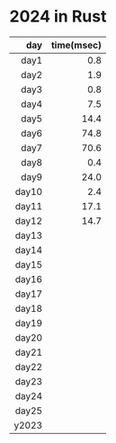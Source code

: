 # 2024 in Rust

|   day |time(msec)|
|------:|---------:|
| day1  |      0.8 |
| day2  |      1.9 |
| day3  |      0.8 |
| day4  |      7.5 |
| day5  |     14.4 |
| day6  |     74.8 |
| day7  |     70.6 |
| day8  |      0.4 |
| day9  |     24.0 |
| day10 |      2.4 |
| day11 |     17.1 |
| day12 |     14.7 |
| day13 |          |
| day14 |          |
| day15 |          |
| day16 |          |
| day17 |          |
| day18 |          |
| day19 |          |
| day20 |          |
| day21 |          |
| day22 |          |
| day23 |          |
| day24 |          |
| day25 |          |
| y2023 |          |

